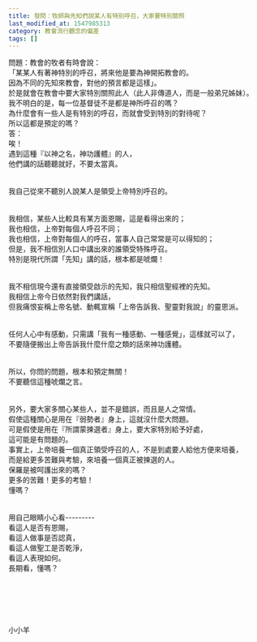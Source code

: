 ```yaml
---
title: 發問：牧師與先知們說某人有特別呼召，大家要特別關照
last_modified_at: 1547985313
category: 教會流行觀念的偏差
tags: []
---
```


問題：教會的牧者有時會說：<br>「某某人有著神特別的呼召，將來他是要為神開拓教會的。<br>因為不同的先知來教會，對他的預言都是這樣」。<br>於是就會在教會中要大家特別關照此人（此人非傳道人，而是一般弟兄姊妹）。<br> 我不明白的是，每一位基督徒不是都是神所呼召的嗎？<br>為什麼會有一些人是有特別的呼召，而就會受到特別的對待呢？ <br>所以這都是預定的嗎？<br><!--more-->答：<br>唉！<br>遇到這種『以神之名，神功護體』的人，<br>他們講的話聽聽就好，不要太當真。<br> <br><br>我自己從來不聽別人說某人是領受上帝特別呼召的。<br> <br><br>我相信，某些人比較具有某方面恩賜，這是看得出來的；<br>我也相信，上帝對每個人呼召不同；<br>我也相信，上帝對每個人的呼召，當事人自己常常是可以得知的；<br>但是，我不相信別人口中講出來的誰領受特殊呼召。<br>特別是現代所謂「先知」講的話，根本都是唬爛！<br> <br><br>我不相信現今還有直接領受啟示的先知，我只相信聖經裡的先知。<br>我相信上帝今日依然對我們講話，<br>但我痛恨妄稱上帝名號、動輒宣稱「上帝告訴我、聖靈對我說」的靈恩派。<br><br><br>任何人心中有感動，只需講「我有一種感動、一種感覺」，這樣就可以了，<br>不要隨便搬出上帝告訴我什麼什麼之類的話來神功護體。<br> <br><br>所以，你問的問題，根本和預定無關！<br>不要聽信這種唬爛之言。<br> <br><br>另外，要大家多關心某些人，並不是錯誤，而且是人之常情。<br>假使這種關心是用在『弱勢者』身上，這就沒什麼大問題。<br>可是假使是用在『所謂蒙揀選者』身上，要大家特別給予好處，<br>這可能是有問題的。<br>事實上，上帝培養一個真正領受呼召的人，不是到處要人給他方便來培養，<br>而是給更多苦難與考驗，來培養一個真正被揀選的人。<br>保羅是被呵護出來的嗎？<br>更多的苦難！更多的考驗！<br>懂嗎？<br><br><br>用自己眼睛小心看---------<br>看這人是否有恩賜，<br>看這人做事是否認真，<br>看這人做聖工是否乾淨，<br>看這人表現如何。<br>長期看，懂嗎？<br> <br> <br><br><br><br><br>小小羊<br><br><br><br><br><br>
